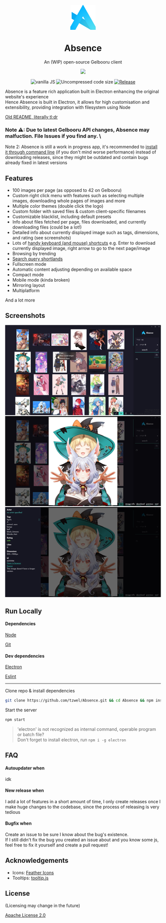 <p align="center"> <img src="src/img/Absence-logo.png" width="auto" height="80px" alt="Absence logo" /> </p>

<h1 align="center"> Absence </h1>
<p align="center">  An (WIP) open-source Gelbooru client </p>
<p align="center"> <a href="https://github.com/tzwel/absence/releases/latest/download/Absence-Setup.exe"> <img src="https://img.shields.io/badge/-Download%20latest%20version-brightgreen"/> </a> </p>

<p align="center"> 
<img src="https://img.shields.io/badge/vanilla-JS-f0db4f?style=flat-square" alt="vanilla JS" />
<img src="https://img.shields.io/github/languages/code-size/tzwel/absence?style=flat-square" alt="Uncompressed code size" />
<!-- <img src="https://img.shields.io/tokei/lines/github/tzwel/absence?style=flat-square" alt="Code lines" /> -->
<a href="https://github.com/tzwel/Absence/releases/latest"> <img src="https://img.shields.io/github/v/release/tzwel/absence?color=yellow&include_prereleases&style=flat-square" alt="Release" /> </a>
</p>

Absence is a feature rich application built in Electron enhancing the original website's experience \
Hence Absence is built in Electron, it allows for high customisation and extensibility, providing integration with filesystem using Node

[Old README, literally tl;dr](/README.old.md)

### Note ⚠: Due to latest Gelbooru API changes, Absence may malfuction. File Issues if you find any. \
Note 2: Absence is still a work in progress app, it's recommended to [install it through command line](#run-locally) (if you don't mind worse performance)
 instead of downloading releases, since they might be outdated and contain bugs already fixed in latest versions

<!-- [![Uncompressed code size](https://img.shields.io/github/languages/code-size/tzwel/absence?style=flat-square)]()
[![Release](https://img.shields.io/github/v/release/tzwel/absence?color=yellow&include_prereleases&style=flat-square)](https://github.com/tzwel/Absence/releases)
-->
## Features

- 100 images per page (as opposed to 42 on Gelbooru)
- Custom right click menu with features such as selecting multiple images, downloading whole pages of images and more
- Multiple color themes (double click the logo)
- Custom folder with saved files & custom client-specific filenames
- Customizable blacklist, including default presets
- Info about files fetched per page, files downloaded, and currently downloading files (could be a lot!)
- Detailed info about currently displayed image such as tags, dimensions, and rating (see screenshots)
- Lots of [handy keyboard (and mouse) shortcuts](https://github.com/tzwel/Absence/wiki/Keyboard-shortcuts) e.g. Enter to download currently displayed image, right arrow to go to the next page/image
- Browsing by trending
- [Search query shortlands](https://github.com/tzwel/Absence/wiki/Search-query-shortlands)
- Fullscreen mode
- Automatic content adjusting depending on available space
- Compact mode
- Mobile mode (kinda broken)
- Mirroring layout
- Multiplatform

And a lot more

## Screenshots

![App Screenshot](https://raw.githubusercontent.com/tzwel/Absence/main/screenshots/absence.png)
![App Screenshot](https://raw.githubusercontent.com/tzwel/Absence/main/screenshots/Absence2.jpg)
![App Screenshot](https://raw.githubusercontent.com/tzwel/Absence/main/screenshots/Absence3.jpg)


## Run Locally

#### Dependencies
[Node](https://nodejs.org)

[Git](https://git-scm.com)

#### Dev dependencies
[Electron](https://www.electronjs.org/)

[Eslint](https://eslint.org)

--- 

Clone repo & install dependencies

```bash
git clone https://github.com/tzwel/Absence.git && cd Absence && npm install
```

Start the server

```bash
npm start
```
> 'electron' is not recognized as internal command, operable program or batch file? \
> Don't forget to install electron, run `npm i -g electron`

## FAQ

#### Autoupdater when

idk

#### New release when

I add a lot of features in a short amount of time, I only create releases once I make huge changes to the codebase, since the process of releasing is very tedious

#### Bugfix when

Create an issue to be sure I know about the bug's existence. \
If I still didn't fix the bug you created an issue about and you know some js, feel free to fix it yourself and create a pull request!

## Acknowledgements

- Icons: [Feather Icons](https://feathericons.com)
- Tooltips: [tooltip.js](https://github.com/matthias-schuetz/Tooltip)

## License

(Licensing may change in the future)

[Apache License 2.0](https://github.com/tzwel/Absence/blob/main/LICENSE.txt)

